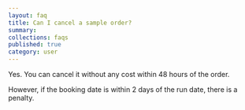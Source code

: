 ```yaml
---
layout: faq
title: Can I cancel a sample order?
summary:
collections: faqs
published: true
category: user
---
```


Yes. You can cancel it without any cost within 48 hours of the order.

However, if the booking date is within 2 days of the run date, there is a penalty.
